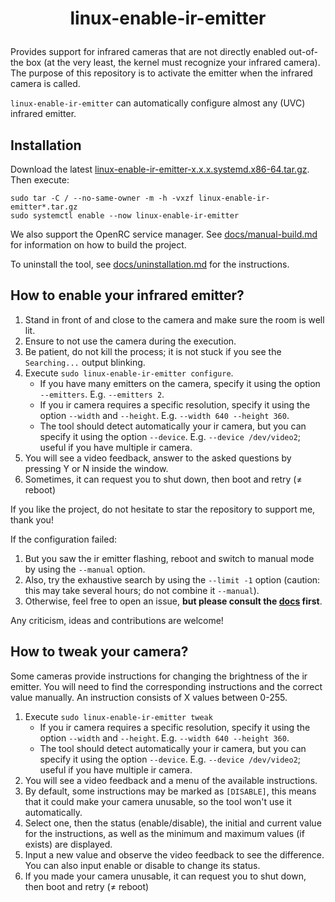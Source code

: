 # <p align=center>linux-enable-ir-emitter</p>

Provides support for infrared cameras that are not directly enabled out-of-the box (at the very least, the kernel must recognize your infrared camera). The purpose of this repository is to activate the emitter when the infrared camera is called.

`linux-enable-ir-emitter` can automatically configure almost any (UVC) infrared emitter.

## Installation
Download the latest [linux-enable-ir-emitter-x.x.x.systemd.x86-64.tar.gz](https://github.com/EmixamPP/linux-enable-ir-emitter/releases). Then execute:
```
sudo tar -C / --no-same-owner -m -h -vxzf linux-enable-ir-emitter*.tar.gz
sudo systemctl enable --now linux-enable-ir-emitter
```

We also support the OpenRC service manager. See [docs/manual-build.md](docs/manual-build.md) for information on how to build the project.

To uninstall the tool, see [docs/uninstallation.md](docs/uninstallation.md) for the instructions.

## How to enable your infrared emitter?
1. Stand in front of and close to the camera and make sure the room is well lit.
2. Ensure to not use the camera during the execution.
3. Be patient, do not kill the process; it is not stuck if you see the `Searching...` output blinking.
4. Execute `sudo linux-enable-ir-emitter configure`.
    * If you have many emitters on the camera, specify it using the option `--emitters`. E.g. `--emitters 2`.
    * If you ir camera requires a specific resolution, specify it using the option `--width` and `--height`. E.g. `--width 640 --height 360`.
    * The tool should detect automatically your ir camera, but you can specify it using the option `--device`. E.g. `--device /dev/video2`; useful if you have multiple ir camera.
5. You will see a video feedback, answer to the asked questions by pressing Y or N inside the window.
6. Sometimes, it can request you to shut down, then boot and retry ($\neq$ reboot)

If you like the project, do not hesitate to star the repository to support me, thank you!

If the configuration failed:
1. But you saw the ir emitter flashing, reboot and switch to manual mode by using the `--manual` option.
2. Also, try the exhaustive search by using the `--limit -1` option (caution: this may take several hours; do not combine it `--manual`).
3. Otherwise, feel free to open an issue, **but please consult the [docs](docs/README.md) first**.

Any criticism, ideas and contributions are welcome!

## How to tweak your camera?
Some cameras provide instructions for changing the brightness of the ir emitter.
You will need to find the corresponding instructions and the correct value manually.
An instruction consists of X values between 0-255.

1. Execute `sudo linux-enable-ir-emitter tweak`
   * If you ir camera requires a specific resolution, specify it using the option `--width` and `--height`. E.g. `--width 640 --height 360`.
   * The tool should detect automatically your ir camera, but you can specify it using the option `--device`. E.g. `--device /dev/video2`; useful if you have multiple ir camera.
2. You will see a video feedback and a menu of the available instructions.
3. By default, some instructions may be marked as `[DISABLE]`, this means that it could make your camera unusable, so the tool won't use it automatically.
4. Select one, then the status (enable/disable), the initial and current value for the instructions, as well as the minimum and maximum values (if exists) are displayed.
5. Input a new value and observe the video feedback to see the difference. You can also input enable or disable to change its status.
6. If you made your camera unusable, it can request you to shut down, then boot and retry ($\neq$ reboot)
